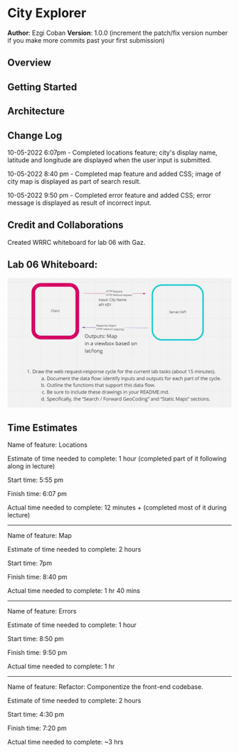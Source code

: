 # City Explorer

**Author**: Ezgi Coban
**Version**: 1.0.0 (increment the patch/fix version number if you make more commits past your first submission)

## Overview
<!-- Provide a high level overview of what this application is and why you are building it, beyond the fact that it's an assignment for this class. (i.e. What's your problem domain?) -->

## Getting Started
<!-- What are the steps that a user must take in order to build this app on their own machine and get it running? -->

## Architecture
<!-- Provide a detailed description of the application design. What technologies (languages, libraries, etc) you're using, and any other relevant design information. -->

## Change Log
<!-- Use this area to document the iterative changes made to your application as each feature is successfully implemented. Use time stamps. Here's an example:

01-01-2001 4:59pm - Application now has a fully-functional express server, with a GET route for the location resource. -->
10-05-2022 6:07pm - Completed locations feature; city's display name, latitude and longitude are displayed when the user input is submitted.

10-05-2022 8:40 pm - Completed map feature and added CSS; image of city map is displayed as part of search result.

10-05-2022 9:50 pm - Completed error feature and added CSS; error message is displayed as result of incorrect input.

## Credit and Collaborations
<!-- Give credit (and a link) to other people or resources that helped you build this application. -->
Created WRRC whiteboard for lab 06 with Gaz.

## Lab 06 Whiteboard:

<img src="public/wrrc.JPG">

## Time Estimates

Name of feature: Locations

Estimate of time needed to complete: 1 hour (completed part of it following along in lecture)

Start time: 5:55 pm

Finish time: 6:07 pm

Actual time needed to complete: 12 minutes + (completed most of it during lecture)

-------------------------------

Name of feature: Map

Estimate of time needed to complete: 2 hours 

Start time: 7pm

Finish time: 8:40 pm

Actual time needed to complete: 1 hr 40 mins

-------------------------------

Name of feature: Errors

Estimate of time needed to complete: 1 hour

Start time: 8:50 pm

Finish time: 9:50 pm

Actual time needed to complete: 1 hr 

-------------------------------

Name of feature: Refactor: Componentize the front-end codebase.

Estimate of time needed to complete: 2 hours

Start time: 4:30 pm

Finish time: 7:20 pm

Actual time needed to complete: ~3 hrs

